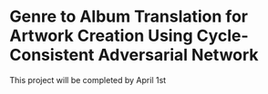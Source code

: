 # Genre to Album Translation for Artwork Creation Using Cycle-Consistent Adversarial Network

This project will be completed by April 1st

